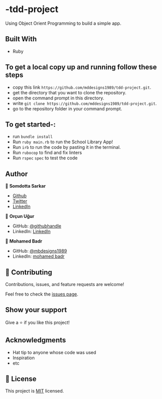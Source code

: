 # -tdd-project

Using Object Orient Programming to build a simple app.
## Built With

- Ruby

## To get a local copy up and running follow these  steps

- copy this link `https://github.com/mddesigns1989/tdd-project.git`.
- get the directory that you want to clone the repository.
- open the command prompt in this directory.
- write `git clone https://github.com/mddesigns1989/tdd-project.git`.
- go to the repository folder in your command prompt.

## To get started-:
- run `bundle install`
- Run `ruby main.rb` to run the School Library App!
- Run `irb` to run the code by pasting it in the terminal.
- Run `rubocop` to find and fix linters
- Run `rspec` `spec` to test the code

## Author

👤 **Somdotta Sarkar**

- [Github](https://github.com/Somdotta07)
- [Twitter](https://github.com/Somdotta07)
- [LinkedIn](www.linkedin.com/in/somdottasarkar)

👤 **Orçun Uğur**

- GitHub: [@githubhandle](https://github.com/luftedar)
- LinkedIn: [LinkedIn](https://www.linkedin.com/in/orcunugur)


👤 **Mohamed Badr**

- GitHub: [@mbdesigns1989](https://github.com/mbdesigns1989)
- LinkedIn: [mohamed badr](https://www.linkedin.com/in/mohamed-badr-mb/)


## 🤝 Contributing

Contributions, issues, and feature requests are welcome!

Feel free to check the [issues page](../../issues/).

## Show your support

Give a ⭐️ if you like this project!

## Acknowledgments

- Hat tip to anyone whose code was used
- Inspiration
- etc

## 📝 License

This project is [MIT](https://github.com/microverseinc/readme-template/blob/master/MIT.md) licensed.